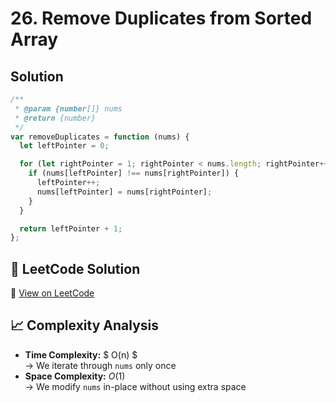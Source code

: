 # 26. Remove Duplicates from Sorted Array

## Solution

```javascript
/**
 * @param {number[]} nums
 * @return {number}
 */
var removeDuplicates = function (nums) {
  let leftPointer = 0;

  for (let rightPointer = 1; rightPointer < nums.length; rightPointer++) {
    if (nums[leftPointer] !== nums[rightPointer]) {
      leftPointer++;
      nums[leftPointer] = nums[rightPointer];
    }
  }

  return leftPointer + 1;
};
```

## 📝 LeetCode Solution

🔗 [View on LeetCode](https://leetcode.com/problems/remove-duplicates-from-sorted-array/solutions/6380588/best-easy-solution-o-n-beginner/)

## 📈 Complexity Analysis

- **Time Complexity:** $ O(n) $ <br>
  → We iterate through `nums` only once
  <br>
- **Space Complexity:** $O(1)$ <br>
  → We modify `nums` in-place without using extra space
